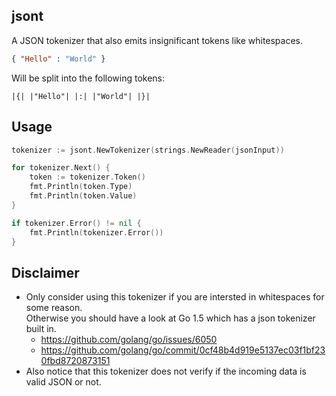## jsont
A JSON tokenizer that also emits insignificant tokens like whitespaces.

```json
{ "Hello" : "World" }
```

Will be split into the following tokens:
```
|{| |"Hello"| |:| |"World"| |}|
```

## Usage

```go
tokenizer := jsont.NewTokenizer(strings.NewReader(jsonInput))

for tokenizer.Next() {
	token := tokenizer.Token()
	fmt.Println(token.Type)
	fmt.Println(token.Value)
}                                                                                                                                   

if tokenizer.Error() != nil {
	fmt.Println(tokenizer.Error())
}
```

## Disclaimer

* Only consider using this tokenizer if you are intersted in whitespaces for some reason.  
  Otherwise you should have a look at Go 1.5 which has a json tokenizer built in.  
  * https://github.com/golang/go/issues/6050
  * https://github.com/golang/go/commit/0cf48b4d919e5137ec03f1bf230fbd8720873151
* Also notice that this tokenizer does not verify if the incoming data is valid JSON or not.
